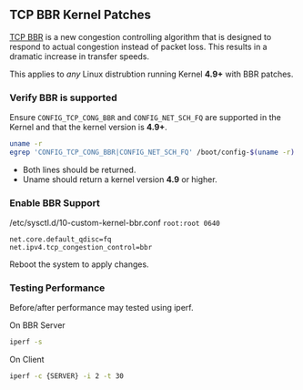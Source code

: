 TCP BBR Kernel Patches
----------------------
[TCP BBR][1] is a new congestion controlling algorithm that is designed to
respond to actual congestion instead of packet loss. This results in a dramatic
increase in transfer speeds.

This applies to _any_ Linux distrubtion running Kernel **4.9+** with BBR
patches.

### Verify BBR is supported
Ensure `CONFIG_TCP_CONG_BBR` and `CONFIG_NET_SCH_FQ` are supported in the Kernel
and that the kernel version is **4.9+**.

```bash
uname -r
egrep 'CONFIG_TCP_CONG_BBR|CONFIG_NET_SCH_FQ' /boot/config-$(uname -r)
```
* Both lines should be returned.
* Uname should return a kernel version **4.9** or higher.

### Enable BBR Support

/etc/sysctl.d/10-custom-kernel-bbr.conf `root:root 0640`
```sysctl
net.core.default_qdisc=fq
net.ipv4.tcp_congestion_control=bbr
```

Reboot the system to apply changes.

### Testing Performance
Before/after performance may tested using iperf.

On BBR Server
```bash
iperf -s
```

On Client
```bash
iperf -c {SERVER} -i 2 -t 30
```

[1]: https://cloud.google.com/blog/products/gcp/tcp-bbr-congestion-control-comes-to-gcp-your-internet-just-got-faster
